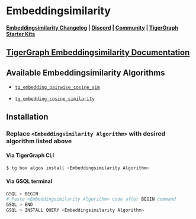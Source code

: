 
# Embeddingsimilarity

#### [Embeddingsimilarity Changelog](https://github.com/tigergraph/gsql-graph-algorithms/blob/master/algorithms/GraphML/Embeddings/EmbeddingSimilarity/CHANGELOG.md) | [Discord](https://discord.gg/vFbmPyvJJN) | [Community](https://community.tigergraph.com) | [TigerGraph Starter Kits](https://github.com/zrougamed/TigerGraph-Starter-Kits-Parser)

## [TigerGraph Embeddingsimilarity Documentation](https://docs.tigergraph.com/graph-ml/current/node-embeddings/)

## Available Embeddingsimilarity Algorithms 

* [`tg_embedding_pairwise_cosine_sim`](https://github.com/tigergraph/gsql-graph-algorithms/blob/master/algorithms/GraphML/EmbeddingSimilarity/tg_embedding_pairwise_cosine_sim.gsql)

* [`tg_embedding_cosine_similarity`](https://github.com/tigergraph/gsql-graph-algorithms/blob/master/algorithms/GraphML/EmbeddingSimilarity/tg_embedding_cosine_sim.gsql)

## Installation 

### Replace `<Embeddingsimilarity Algorithm>` with desired algorithm listed above 

#### Via TigerGraph CLI

```bash
$ tg box algos install <Embeddingsimilarity Algorithm>
```

#### Via GSQL terminal

```bash
GSQL > BEGIN
# Paste <Embeddingsimilarity Algorithm> code after BEGIN command
GSQL > END 
GSQL > INSTALL QUERY <Embeddingsimilarity Algorithm>
```
